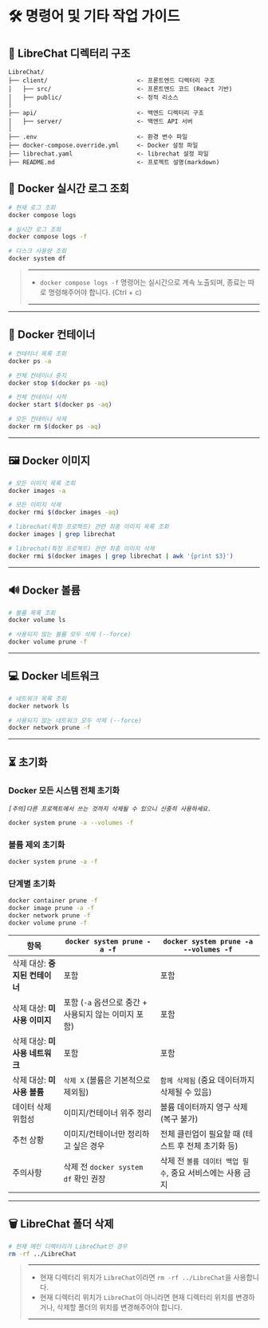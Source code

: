 # **🛠️ 명령어 및 기타 작업 가이드**

## **📁 LibreChat 디렉터리 구조**
```
LibreChat/
├── client/                         <- 프론트엔드 디렉터리 구조
│   ├── src/                        <- 프론트엔드 코드 (React 기반)
│   ├── public/                     <- 정적 리소스
│
├── api/                            <- 백엔드 디렉터리 구조
│   ├── server/                     <- 백엔드 API 서버
│
├── .env                            <- 환경 변수 파일
├── docker-compose.override.yml     <- Docker 설정 파일
├── librechat.yaml                  <- librechat 설정 파일
├── README.md                       <- 프로젝트 설명(markdown)
```

## **📝 Docker 실시간 로그 조회**
```bash
# 현재 로그 조회
docker compose logs

# 실시간 로그 조회
docker compose logs -f

# 디스크 사용량 조회
docker system df
```
> --- 
> * `docker compose logs -f` 명령어는 실시간으로 계속 노출되며, 종료는 따로 명령해주어야 합니다. (Ctrl + c)
> ---

---

## **🧱 Docker 컨테이너**
```bash
# 컨테이너 목록 조회
docker ps -a

# 전체 컨테이너 중지
docker stop $(docker ps -aq)

# 전체 컨테이너 시작
docker start $(docker ps -aq)

# 모든 컨테이너 삭제
docker rm $(docker ps -aq)
```

---

## **🖼️ Docker 이미지**
```bash
# 모든 이미지 목록 조회
docker images -a

# 모든 이미지 삭제
docker rmi $(docker images -aq)

# librechat(특정 프로젝트) 관련 최종 이미지 목록 조회
docker images | grep librechat 

# librechat(특정 프로젝트) 관련 최종 이미지 삭제
docker rmi $(docker images | grep librechat | awk '{print $3}')
```

---

## **🔊 Docker 볼륨**
```bash
# 볼륨 목록 조회
docker volume ls

# 사용되지 않는 볼륨 모두 삭제 (--force)
docker volume prune -f
```

---

## **💻 Docker 네트워크**
```bash
# 네트워크 목록 조회
docker network ls

# 사용되지 않는 네트워크 모두 삭제 (--force)
docker network prune -f
```

---

## **⏳ 초기화**

### **Docker 모든 시스템 전체 초기화**
*`[주의]다른 프로젝트에서 쓰는 것까지 삭제될 수 있으니 신중히 사용하세요.`*
```bash
docker system prune -a --volumes -f
```

### **볼륨 제외 초기화**

```bash
docker system prune -a -f
```

### **단계별 초기화**
```bash
docker container prune -f
docker image prune -a -f
docker network prune -f
docker volume prune -f
```
    
| 항목 | `docker system prune -a -f` | `docker system prune -a --volumes -f` |
| --- | --- | --- |
| 삭제 대상: **중지된 컨테이너** | 포함 | 포함 |
| 삭제 대상: **미사용 이미지** | 포함 (`-a` 옵션으로 중간 + 사용되지 않는 이미지 포함) | 포함 |
| 삭제 대상: **미사용 네트워크** | 포함 | 포함 |
| 삭제 대상: **미사용 볼륨** | `삭제 X` (볼륨은 기본적으로 제외됨) | `함께 삭제됨` (중요 데이터까지 삭제될 수 있음) |
| 데이터 삭제 위험성 | 이미지/컨테이너 위주 정리 | 볼륨 데이터까지 영구 삭제 (복구 불가) |
| 추천 상황 | 이미지/컨테이너만 정리하고 싶은 경우 | 전체 클린업이 필요할 때 (테스트 후 전체 초기화 등) |
| 주의사항 | 삭제 전 `docker system df` 확인 권장 | 삭제 전 `볼륨 데이터 백업 필수`, 중요 서비스에는 사용 금지 |

---

## **🗑️ LibreChat 폴더 삭제**
```bash
# 현재 메인 디렉터리가 LibreChat인 경우
rm -rf ../LibreChat
```
> ---
> * 현재 디렉터리 위치가 `LibreChat`이라면 `rm -rf ../LibreChat`을 사용합니다.
> * 현재 디렉터리 위치가 `LibreChat`이 아니라면 현재 디렉터리 위치를 변경하거나,
>   삭제할 폴더의 위치를 변경해주어야 합니다.
> ---